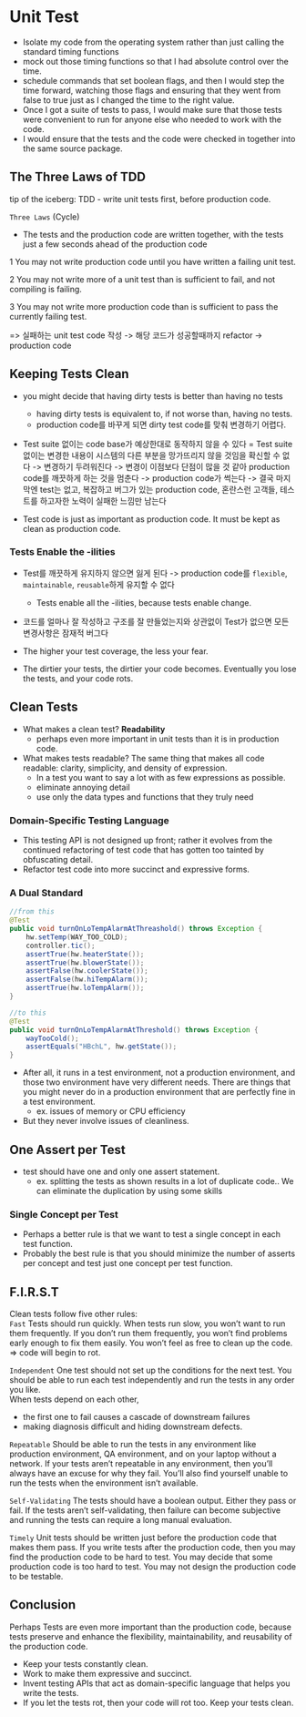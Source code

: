 # Unit Test
- Isolate my code from the operating system rather than just calling the standard timing functions
- mock out those timing functions so that I had absolute control over the time.
- schedule commands that set boolean flags, and then I would step the time forward, watching
those flags and ensuring that they went from false to true just as I changed the time to the
right value.
- Once I got a suite of tests to pass, I would make sure that those tests were convenient
to run for anyone else who needed to work with the code. 
- I would ensure that the tests and the code were checked in together into the same source package.

## The Three Laws of TDD
tip of the iceberg: TDD - write unit tests first, before production code.

`Three Laws` (Cycle)  
- The tests
and the production code are written together, with the tests just a few seconds ahead of the
production code

1 You may not write production code until you have written a failing unit test.

2 You may not write more of a unit test than is sufficient to fail, and not compiling is failing.

3 You may not write more production code than is sufficient to pass the currently failing test.

=> 실패하는 unit test code 작성 -> 해당 코드가 성공할때까지 refactor -> production code

## Keeping Tests Clean 
- you might decide that having dirty tests is better than having no tests
    - having dirty tests is equivalent to, if not worse than, having no tests.
    - production code를 바꾸게 되면 dirty test code를 맞춰 변경하기 어렵다.

- Test suite 없이는 code base가 예상한대로 동작하지 않을 수 있다 = Test suite 없이는 변경한 내용이 시스템의 다른 부분을 망가뜨리지 않을 것임을 확신할 수 없다 -> 변경하기 두려워진다 -> 변경이 이점보다 단점이 많을 것 같아 production code를 깨끗하게 하는 것을 멈춘다 -> production code가 썩는다 -> 결국 마지막엔 test는 없고, 복잡하고 버그가 있는 production code, 혼란스런 고객들, 테스트를 하고자한 노력이 실패한 느낌만 남는다

- Test code is just as important as production code. It must be kept as clean
as production code.
### Tests Enable the -ilities
- Test를 깨끗하게 유지하지 않으면 잃게 된다 -> production code를 `flexible`, `maintainable`, `reusable`하게 유지할 수 없다
    - Tests enable all the -ilities, 
because tests enable change.

- 코드를 얼마나 잘 작성하고 구조를 잘 만들었는지와 상관없이 Test가 없으면 모든 변경사항은 잠재적 버그다
- The higher your test coverage, the less
your fear. 
- The dirtier your tests, the
dirtier your code becomes. Eventually you lose the tests, and your code rots.
## Clean Tests
- What makes a clean test? **Readability**
    - perhaps even more important in unit tests than it is in production code. 
- What makes tests readable? The same thing that makes all code readable: clarity, simplicity,
and density of expression. 
    - In a test you want to say a lot with as few expressions as
possible.
    - eliminate annoying detail
    - use only the data types and functions that they truly need
### Domain-Specific Testing Language
- This testing API is not designed up front; rather it evolves from the continued refactoring of test code that has gotten too tainted by obfuscating detail.  
- Refactor test
code into more succinct and expressive forms.
### A Dual Standard
```java
//from this
@Test
public void turnOnLoTempAlarmAtThreashold() throws Exception {
    hw.setTemp(WAY_TOO_COLD);
    controller.tic();
    assertTrue(hw.heaterState());
    assertTrue(hw.blowerState());
    assertFalse(hw.coolerState());
    assertFalse(hw.hiTempAlarm());
    assertTrue(hw.loTempAlarm());
}

//to this
@Test
public void turnOnLoTempAlarmAtThreshold() throws Exception {
    wayTooCold();
    assertEquals("HBchL", hw.getState());
}
```
- After all, it runs in a test environment, not a production environment, and
those two environment have very different needs.
There are things that you might never do in a
production environment that are perfectly fine in a test environment.
    - ex. issues of memory or CPU efficiency 
- But they never involve issues of cleanliness.
## One Assert per Test 
- test should have one and only one assert statement.
    - ex. splitting the tests as shown results in a lot of duplicate code.. We can eliminate the duplication by using some skills
### Single Concept per Test
- Perhaps a better rule is that we want to test a single concept in each test function.
- Probably the best rule is that you should minimize the number of asserts per concept and test just one concept per test function.
## F.I.R.S.T
Clean tests follow five other rules:  
`Fast` Tests should run quickly. When tests run slow, you won’t want to run them frequently. If you don’t run them frequently, you won’t find problems early enough to fix them easily. You won’t feel as free to clean up the code. => code
will begin to rot.

`Independent` One test should not set up the conditions for the next test. You should be able to run each test independently and run the tests in any order you like.   
When tests depend on each other,  
- the first one to fail causes a cascade of downstream failures
- making diagnosis difficult and hiding downstream defects.

`Repeatable` Should be able to run the
tests in any environment like production environment, QA environment, and on your laptop without a network. If your tests aren’t repeatable in any environment, then you’ll always have an excuse for why they fail. You’ll also find yourself unable to run the tests when the environment isn’t available.

`Self-Validating` The tests should have a boolean output. Either they pass or fail. If the tests aren’t self-validating, then failure can become subjective and running the tests can require a long manual evaluation.

`Timely` Unit tests should be written just
before the production code that makes them pass. If you write tests after the production
code, then you may find the production code to be hard to test. You may decide that some
production code is too hard to test. You may not design the production code to be testable.

## Conclusion
Perhaps Tests are even more important than the production code, because tests preserve and enhance the flexibility, maintainability, and reusability of the production code. 
- Keep your tests constantly clean. 
- Work to make them expressive and succinct. 
- Invent testing APIs that act as domain-specific language that helps you write the tests.
- If you let the tests rot, then your code will rot too. Keep your tests clean.

